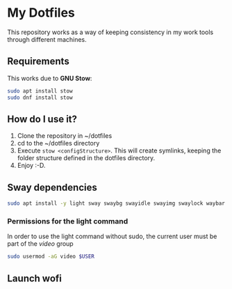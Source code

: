 # My Dotfiles

This repository works as a way of keeping consistency in my work tools through different machines.

## Requirements

This works due to **GNU Stow**:

```bash
sudo apt install stow
sudo dnf install stow
```

## How do I use it?

1. Clone the repository in ~/dotfiles
2. cd to the ~/dotfiles directory
3. Execute `stow <configStructure>`. This will create symlinks, keeping the folder structure defined in the dotfiles directory.
4. Enjoy :-D.

## Sway dependencies

```bash
sudo apt install -y light sway swaybg swayidle swayimg swaylock waybar wofi fonts-font-awesome clipman
```
### Permissions for the **light** command

In order to use the light command without sudo, the current user must be part of the *video* group

```bash
sudo usermod -aG video $USER
```

## Launch wofi

```bash

```
